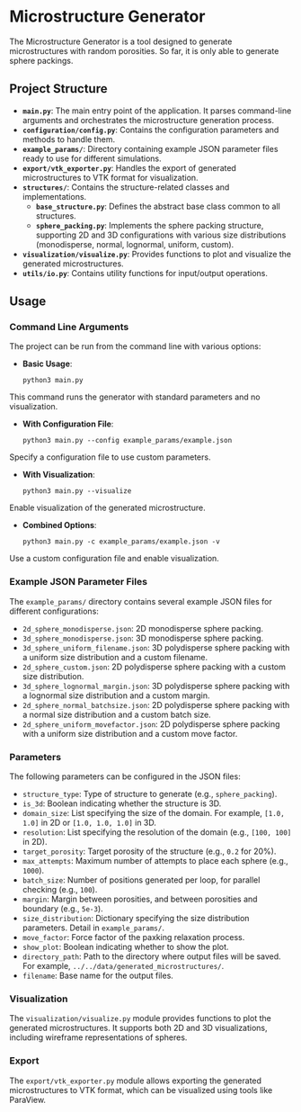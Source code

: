 # Microstructure Generator

The Microstructure Generator is a tool designed to generate microstructures with random porosities. So far, it is only able to generate sphere packings.

## Project Structure

- **`main.py`**: The main entry point of the application. It parses command-line arguments and orchestrates the microstructure generation process.
- **`configuration/config.py`**: Contains the configuration parameters and methods to handle them.
- **`example_params/`**: Directory containing example JSON parameter files ready to use for different simulations.
- **`export/vtk_exporter.py`**: Handles the export of generated microstructures to VTK format for visualization.
- **`structures/`**: Contains the structure-related classes and implementations.
  - **`base_structure.py`**: Defines the abstract base class common to all structures.
  - **`sphere_packing.py`**: Implements the sphere packing structure, supporting 2D and 3D configurations with various size distributions (monodisperse, normal, lognormal, uniform, custom).
- **`visualization/visualize.py`**: Provides functions to plot and visualize the generated microstructures.
- **`utils/io.py`**: Contains utility functions for input/output operations.

## Usage

### Command Line Arguments

The project can be run from the command line with various options:

- **Basic Usage**:
  ```console
  python3 main.py
  ```

This command runs the generator with standard parameters and no visualization.

- **With Configuration File**:
  ```console
  python3 main.py --config example_params/example.json
  ```

Specify a configuration file to use custom parameters.

- **With Visualization**:
  ```console
  python3 main.py --visualize
  ```

Enable visualization of the generated microstructure.

- **Combined Options**:
  ```console
  python3 main.py -c example_params/example.json -v
  ```

Use a custom configuration file and enable visualization.


### Example JSON Parameter Files

The `example_params/` directory contains several example JSON files for different configurations:

- `2d_sphere_monodisperse.json`: 2D monodisperse sphere packing.
- `3d_sphere_monodisperse.json`: 3D monodisperse sphere packing.
- `3d_sphere_uniform_filename.json`: 3D polydisperse sphere packing with a uniform size distribution and a custom filename.
- `2d_sphere_custom.json`: 2D polydisperse sphere packing with a custom size distribution.
- `3d_sphere_lognormal_margin.json`: 3D polydisperse sphere packing with a lognormal size distribution and a custom margin.
- `2d_sphere_normal_batchsize.json`: 2D polydisperse sphere packing with a normal size distribution and a custom batch size.
- `2d_sphere_uniform_movefactor.json`: 2D polydisperse sphere packing with a uniform size distribution and a custom move factor.


### Parameters

The following parameters can be configured in the JSON files:

- `structure_type`: Type of structure to generate (e.g., `sphere_packing`).
- `is_3d`: Boolean indicating whether the structure is 3D.
- `domain_size`: List specifying the size of the domain. For example, `[1.0, 1.0]` in 2D or `[1.0, 1.0, 1.0]` in 3D.
- `resolution`: List specifying the resolution of the domain (e.g., `[100, 100]` in 2D).
- `target_porosity`: Target porosity of the structure (e.g., `0.2` for 20%).
- `max_attempts`: Maximum number of attempts to place each sphere (e.g., `1000`).
- `batch_size`: Number of positions generated per loop, for parallel checking (e.g., `100`).
- `margin`: Margin between porosities, and between porosities and boundary (e.g., `5e-3`).
- `size_distribution`: Dictionary specifying the size distribution parameters. Detail in `example_params/`.
- `move_factor`: Force factor of the paxking relaxation process.
- `show_plot`: Boolean indicating whether to show the plot.
- `directory_path`: Path to the directory where output files will be saved. For example, `../../data/generated_microstructures/`.
- `filename`: Base name for the output files.


### Visualization

The `visualization/visualize.py` module provides functions to plot the generated microstructures. It supports both 2D and 3D visualizations, including wireframe representations of spheres.


### Export

The `export/vtk_exporter.py` module allows exporting the generated microstructures to VTK format, which can be visualized using tools like ParaView.
